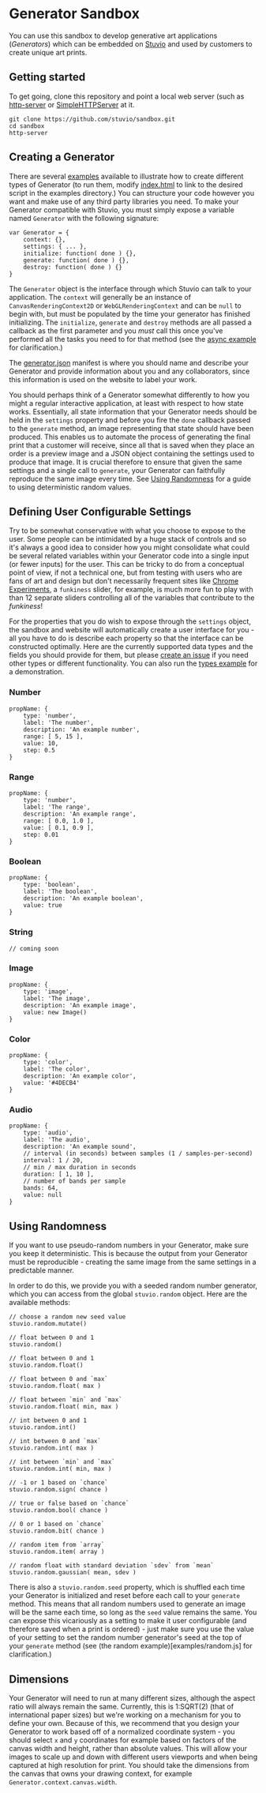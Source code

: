 # Generator Sandbox

You can use this sandbox to develop generative art applications (_Generators_) which can be embedded on [Stuvio](http://stuv.io) and used by customers to create unique art prints.

## Getting started

To get going, clone this repository and point a local web server (such as [http-server](https://github.com/nodeapps/http-server) or [SimpleHTTPServer](https://docs.python.org/2/library/simplehttpserver.html#module-SimpleHTTPServer) at it.

    git clone https://github.com/stuvio/sandbox.git
    cd sandbox
    http-server

## Creating a Generator

There are several [examples](examples/) available to illustrate how to create different types of Generator (to run them, modify [index.html](index.html) to link to the desired script in the examples directory.) You can structure your code however you want and make use of any third party libraries you need. To make your Generator compatible with Stuvio, you must simply expose a variable named `Generator` with the following signature:

    var Generator = {
        context: {},
        settings: { ... },
        initialize: function( done ) {},
        generate: function( done ) {},
        destroy: function( done ) {}
    }

The `Generator` object is the interface through which Stuvio can talk to your application. The `context` will generally be an instance of `CanvasRenderingContext2D` or `WebGLRenderingContext` and can be `null` to begin with, but must be populated by the time your generator has finished initializing. The `initialize`, `generate` and `destroy` methods are all passed a callback as the first parameter and you _must_ call this once you've performed all the tasks you need to for that method (see the [async example](examples/async.js) for clarification.)

The [generator.json](generator.json) manifest is where you should name and describe your Generator and provide information about you and any collaborators, since this information is used on the website to label your work.

You should perhaps think of a Generator somewhat differently to how you might a regular interactive application, at least with respect to how state works. Essentially, all state information that your Generator needs should be held in the `settings` property and before you fire the `done` callback passed to the `generate` method, an image representing that state should have been produced. This enables us to automate the process of generating the final print that a customer will receive, since all that is saved when they place an order is a preview image and a JSON object containing the settings used to produce that image. It is crucial therefore to ensure that given the same settings and a single call to `generate`, your Generator can faithfully reproduce the same image every time. See [Using Randomness](#using-randomness) for a guide to using deterministic random values.

## Defining User Configurable Settings

Try to be somewhat conservative with what you choose to expose to the user. Some people can be intimidated by a huge stack of controls and so it's always a good idea to consider how you might consolidate what could be several related variables within your Generator code into a single input (or fewer inputs) for the user. This can be tricky to do from a conceptual point of view, if not a technical one, but from testing with users who are fans of art and design but don't necessarily frequent sites like [Chrome Experiments](https://www.chromeexperiments.com/), a `funkiness` slider, for example, is much more fun to play with than 12 separate sliders controlling all of the variables that contribute to the _funkiness_!

For the properties that you do wish to expose through the `settings` object, the sandbox and website will automatically create a user interface for you - all you have to do is describe each property so that the interface can be constructed optimally. Here are the currently supported data types and the fields you should provide for them, but please [create an issue](https://github.com/stuvio/sandbox/issues) if you need other types or different functionality. You can also run the [types example](examples/types.js) for a demonstration.

### Number

    propName: {
        type: 'number',
        label: 'The number',
        description: 'An example number',
        range: [ 5, 15 ],
        value: 10,
        step: 0.5
    }

### Range

    propName: {
        type: 'number',
        label: 'The range',
        description: 'An example range',
        range: [ 0.0, 1.0 ],
        value: [ 0.1, 0.9 ],
        step: 0.01
    }
    
### Boolean

    propName: {
        type: 'boolean',
        label: 'The boolean',
        description: 'An example boolean',
        value: true
    }
    
### String

    // coming soon
    
### Image

    propName: {
        type: 'image',
        label: 'The image',
        description: 'An example image',
        value: new Image()
    }
    
### Color

    propName: {
        type: 'color',
        label: 'The color',
        description: 'An example color',
        value: '#4DECB4'
    }

### Audio

    propName: {
        type: 'audio',
        label: 'The audio',
        description: 'An example sound',
        // interval (in seconds) between samples (1 / samples-per-second)
        interval: 1 / 20,
        // min / max duration in seconds
        duration: [ 1, 10 ],
        // number of bands per sample
        bands: 64,
        value: null
    }

## Using Randomness

If you want to use pseudo-random numbers in your Generator, make sure you keep it deterministic. This is because the output from your Generator must be reproducible - creating the same image from the same settings in a predictable manner.

In order to do this, we provide you with a seeded random number generator, which you can access from the global `stuvio.random` object. Here are the available methods:

    // choose a random new seed value
    stuvio.random.mutate()
    
    // float between 0 and 1
    stuvio.random()

    // float between 0 and 1
    stuvio.random.float()

    // float between 0 and `max`
    stuvio.random.float( max )

    // float between `min` and `max`
    stuvio.random.float( min, max )

    // int between 0 and 1
    stuvio.random.int()

    // int between 0 and `max`
    stuvio.random.int( max )

    // int between `min` and `max`
    stuvio.random.int( min, max )

    // -1 or 1 based on `chance`
    stuvio.random.sign( chance )

    // true or false based on `chance`
    stuvio.random.bool( chance )

    // 0 or 1 based on `chance`
    stuvio.random.bit( chance )

    // random item from `array`
    stuvio.random.item( array )

    // random float with standard deviation `sdev` from `mean`
    stuvio.random.gaussian( mean, sdev )

There is also a `stuvio.random.seed` property, which is shuffled each time your Generator is initialized and reset before each call to your `generate` method. This means that all random numbers used to generate an image will be the same each time, so long as the `seed` value remains the same. You can expose this vicariously as a setting to make it user configurable (and therefore saved when a print is ordered) - just make sure you use the value of your setting to set the random number generator's seed at the top of your `generate` method (see (the random example)[examples/random.js] for clarification.)

## Dimensions

Your Generator will need to run at many different sizes, although the aspect ratio will always remain the same. Currently, this is 1:SQRT(2) (that of international paper sizes) but we're working on a mechanism for you to define your own. Because of this, we recommend that you design your Generator to work based off of a normalized coordinate system - you should select `x` and `y` coordinates for example based on factors of the canvas width and height, rather than absolute values. This will allow your images to scale up and down with different users viewports and when being captured at high resolution for print. You should take the dimensions from the canvas that owns your drawing context, for example `Generator.context.canvas.width`.